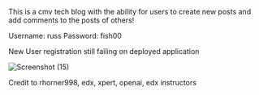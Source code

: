 This is a cmv tech blog with the ability for users to create new posts and add comments to the posts of others!

Username: russ
Password: fish00

New User registration still failing on deployed application

![Screenshot (15)](https://github.com/rhorner998/cmvtech/assets/145104305/6f1baf6f-47c3-4343-b723-58115fafdebe)

Credit to rhorner998, edx, xpert, openai, edx instructors
